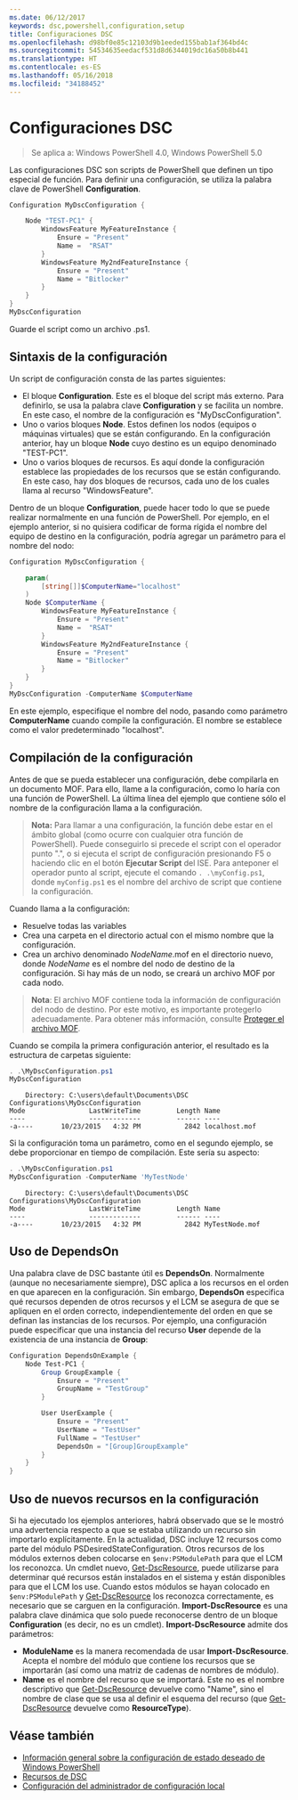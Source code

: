 ```yaml
---
ms.date: 06/12/2017
keywords: dsc,powershell,configuration,setup
title: Configuraciones DSC
ms.openlocfilehash: d98bf0e85c12103d9b1eeded155bab1af364bd4c
ms.sourcegitcommit: 54534635eedacf531d8d6344019dc16a50b8b441
ms.translationtype: HT
ms.contentlocale: es-ES
ms.lasthandoff: 05/16/2018
ms.locfileid: "34188452"
---
```

# <a name="dsc-configurations"></a>Configuraciones DSC

>Se aplica a: Windows PowerShell 4.0, Windows PowerShell 5.0

Las configuraciones DSC son scripts de PowerShell que definen un tipo especial de función.
Para definir una configuración, se utiliza la palabra clave de PowerShell **Configuration**.

```powershell
Configuration MyDscConfiguration {

    Node "TEST-PC1" {
        WindowsFeature MyFeatureInstance {
            Ensure = "Present"
            Name =  "RSAT"
        }
        WindowsFeature My2ndFeatureInstance {
            Ensure = "Present"
            Name = "Bitlocker"
        }
    }
}
MyDscConfiguration

```

Guarde el script como un archivo .ps1.

## <a name="configuration-syntax"></a>Sintaxis de la configuración

Un script de configuración consta de las partes siguientes:

- El bloque **Configuration**. Este es el bloque del script más externo. Para definirlo, se usa la palabra clave **Configuration** y se facilita un nombre. En este caso, el nombre de la configuración es "MyDscConfiguration".
- Uno o varios bloques **Node**. Estos definen los nodos (equipos o máquinas virtuales) que se están configurando. En la configuración anterior, hay un bloque **Node** cuyo destino es un equipo denominado "TEST-PC1".
- Uno o varios bloques de recursos. Es aquí donde la configuración establece las propiedades de los recursos que se están configurando. En este caso, hay dos bloques de recursos, cada uno de los cuales llama al recurso "WindowsFeature".

Dentro de un bloque **Configuration**, puede hacer todo lo que se puede realizar normalmente en una función de PowerShell. Por ejemplo, en el ejemplo anterior, si no quisiera codificar de forma rígida el nombre del equipo de destino en la configuración, podría agregar un parámetro para el nombre del nodo:

```powershell
Configuration MyDscConfiguration {

    param(
        [string[]]$ComputerName="localhost"
    )
    Node $ComputerName {
        WindowsFeature MyFeatureInstance {
            Ensure = "Present"
            Name =  "RSAT"
        }
        WindowsFeature My2ndFeatureInstance {
            Ensure = "Present"
            Name = "Bitlocker"
        }
    }
}
MyDscConfiguration -ComputerName $ComputerName

```

En este ejemplo, especifique el nombre del nodo, pasando como parámetro **ComputerName** cuando compile la configuración. El nombre se establece como el valor predeterminado "localhost".

## <a name="compiling-the-configuration"></a>Compilación de la configuración

Antes de que se pueda establecer una configuración, debe compilarla en un documento MOF.
Para ello, llame a la configuración, como lo haría con una función de PowerShell.
La última línea del ejemplo que contiene sólo el nombre de la configuración llama a la configuración.

>**Nota:** Para llamar a una configuración, la función debe estar en el ámbito global (como ocurre con cualquier otra función de PowerShell).
>Puede conseguirlo si precede el script con el operador punto ".", o si ejecuta el script de configuración presionando F5 o haciendo clic en el botón **Ejecutar Script** del ISE.
>Para anteponer el operador punto al script, ejecute el comando `. .\myConfig.ps1`, donde `myConfig.ps1` es el nombre del archivo de script que contiene la configuración.

Cuando llama a la configuración:

- Resuelve todas las variables
- Crea una carpeta en el directorio actual con el mismo nombre que la configuración.
- Crea un archivo denominado _NodeName_.mof en el directorio nuevo, donde _NodeName_ es el nombre del nodo de destino de la configuración.
    Si hay más de un nodo, se creará un archivo MOF por cada nodo.

>**Nota**: El archivo MOF contiene toda la información de configuración del nodo de destino. Por este motivo, es importante protegerlo adecuadamente.
>Para obtener más información, consulte [Proteger el archivo MOF](secureMOF.md).

Cuando se compila la primera configuración anterior, el resultado es la estructura de carpetas siguiente:

```powershell
. .\MyDscConfiguration.ps1
MyDscConfiguration
```

```
    Directory: C:\users\default\Documents\DSC Configurations\MyDscConfiguration
Mode                LastWriteTime         Length Name
----                -------------         ------ ----
-a----       10/23/2015   4:32 PM           2842 localhost.mof
```

Si la configuración toma un parámetro, como en el segundo ejemplo, se debe proporcionar en tiempo de compilación. Este sería su aspecto:

```powershell
. .\MyDscConfiguration.ps1
MyDscConfiguration -ComputerName 'MyTestNode'
```

```
    Directory: C:\users\default\Documents\DSC Configurations\MyDscConfiguration
Mode                LastWriteTime         Length Name
----                -------------         ------ ----
-a----       10/23/2015   4:32 PM           2842 MyTestNode.mof
```

## <a name="using-dependson"></a>Uso de DependsOn

Una palabra clave de DSC bastante útil es **DependsOn**. Normalmente (aunque no necesariamente siempre), DSC aplica a los recursos en el orden en que aparecen en la configuración.
Sin embargo, **DependsOn** especifica qué recursos dependen de otros recursos y el LCM se asegura de que se apliquen en el orden correcto, independientemente del orden en que se definan las instancias de los recursos.
Por ejemplo, una configuración puede especificar que una instancia del recurso **User** depende de la existencia de una instancia de **Group**:

```powershell
Configuration DependsOnExample {
    Node Test-PC1 {
        Group GroupExample {
            Ensure = "Present"
            GroupName = "TestGroup"
        }

        User UserExample {
            Ensure = "Present"
            UserName = "TestUser"
            FullName = "TestUser"
            DependsOn = "[Group]GroupExample"
        }
    }
}

```

## <a name="using-new-resources-in-your-configuration"></a>Uso de nuevos recursos en la configuración

Si ha ejecutado los ejemplos anteriores, habrá observado que se le mostró una advertencia respecto a que se estaba utilizando un recurso sin importarlo explícitamente.
En la actualidad, DSC incluye 12 recursos como parte del módulo PSDesiredStateConfiguration.
Otros recursos de los módulos externos deben colocarse en `$env:PSModulePath` para que el LCM los reconozca.
Un cmdlet nuevo, [Get-DscResource](https://technet.microsoft.com/library/dn521625.aspx), puede utilizarse para determinar qué recursos están instalados en el sistema y están disponibles para que el LCM los use.
Cuando estos módulos se hayan colocado en `$env:PSModulePath` y [Get-DscResource](https://technet.microsoft.com/library/dn521625.aspx) los reconozca correctamente, es necesario que se carguen en la configuración.
**Import-DscResource** es una palabra clave dinámica que solo puede reconocerse dentro de un bloque **Configuration** (es decir, no es un cmdlet).
**Import-DscResource** admite dos parámetros:
- **ModuleName** es la manera recomendada de usar **Import-DscResource**. Acepta el nombre del módulo que contiene los recursos que se importarán (así como una matriz de cadenas de nombres de módulo).
- **Name** es el nombre del recurso que se importará. Este no es el nombre descriptivo que [Get-DscResource](https://technet.microsoft.com/library/dn521625.aspx) devuelve como "Name", sino el nombre de clase que se usa al definir el esquema del recurso (que [Get-DscResource](https://technet.microsoft.com/library/dn521625.aspx) devuelve como **ResourceType**).

## <a name="see-also"></a>Véase también
* [Información general sobre la configuración de estado deseado de Windows PowerShell](overview.md)
* [Recursos de DSC](resources.md)
* [Configuración del administrador de configuración local](metaConfig.md)
